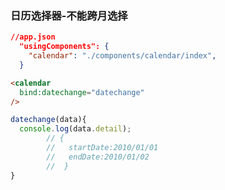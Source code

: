 ### 日历选择器-不能跨月选择

```json
//app.json
  "usingComponents": {
    "calendar": "./components/calendar/index",
  }

```

```html
<calendar
  bind:datechange="datechange"
/>
```

```js
datechange(data){
  console.log(data.detail);
        // {
        //   startDate:2010/01/01
        //   endDate:2010/01/02
        //  }
}

```
